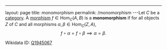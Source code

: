 ---
 layout: page
 title: monomorphism
 permalink: /monomorphism
---Let $C$ be a [category](https://defsmath.github.io/DefsMath/category). A [morphism](https://defsmath.github.io/DefsMath/category) $f\in \text{Hom}_C(A,B)$ is a **monomorphism** if for all objects $Z$ of $C$ and all morphisms $\alpha,\beta\in \text{Hom}_C(Z,A)$, $$f\circ \alpha = f\circ \beta\implies \alpha = \beta.$$

Wikidata ID: [Q1945067](https://www.wikidata.org/wiki/Q1945067)